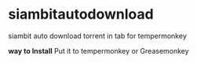 
# siambitautodownload
siambit auto download torrent in tab for tempermonkey 

**way to Install**
Put it to tempermonkey or Greasemonkey
